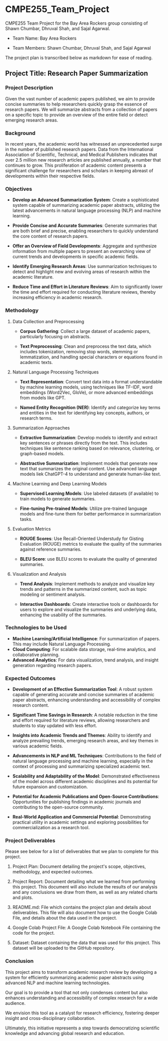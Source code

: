 # CMPE255_Team_Project

CMPE255 Team Project for the Bay Area Rockers group consisting of Shawn Chumbar, Dhruval Shah, and Sajal Agarwal.

- Team Name: Bay Area Rockers

- Team Members: Shawn Chumbar, Dhruval Shah, and Sajal Agarwal

The project plan is transcribed below as markdown for ease of reading.

## Project Title: Research Paper Summarization

### Project Description

Given the vast number of academic papers published, we aim to provide concise summaries to help researchers quickly grasp the essence of research papers. We will summarize abstracts from a collection of papers on a specific topic to provide an overview of the entire field or detect emerging research areas.

### Background

In recent years, the academic world has witnessed an unprecedented surge in the number of published research papers. Data from the International Association of Scientific, Technical, and Medical Publishers indicates that over 2.5 million new research articles are published annually, a number that continues to grow. This proliferation of academic content presents a significant challenge for researchers and scholars in keeping abreast of developments within their respective fields.

### Objectives

- **Develop an Advanced Summarization System**: Create a sophisticated system capable of summarizing academic paper abstracts, utilizing the latest advancements in natural language processing (NLP) and machine learning.

- **Provide Concise and Accurate Summaries**: Generate summaries that are both brief and precise, enabling researchers to quickly understand the core content of research papers.

- **Offer an Overview of Field Developments**: Aggregate and synthesize information from multiple papers to present an overarching view of current trends and developments in specific academic fields.

- **Identify Emerging Research Areas**: Use summarization techniques to detect and highlight new and evolving areas of research within the academic literature.

- **Reduce Time and Effort in Literature Reviews**: Aim to significantly lower the time and effort required for conducting literature reviews, thereby increasing efficiency in academic research.

### Methodology

1. Data Collection and Preprocessing

    - **Corpus Gathering**: Collect a large dataset of academic papers, particularly focusing on abstracts.

    - **Text Preprocessing**: Clean and preprocess the text data, which includes tokenization, removing stop words, stemming or lemmatization, and handling special characters or equations found in academic texts.

2. Natural Language Processing Techniques

    - **Text Representation**: Convert text data into a format understandable by machine learning models, using techniques like TF-IDF, word embeddings (Word2Vec, GloVe), or more advanced embeddings from models like GPT.

    - **Named Entity Recognition (NER)**: Identify and categorize key terms and entities in the text for identifying key concepts, authors, or research terms.

3. Summarization Approaches

    - **Extractive Summarization**: Develop models to identify and extract key sentences or phrases directly from the text. This includes techniques like sentence ranking based on relevance, clustering, or graph-based models.

    - **Abstractive Summarization**: Implement models that generate new text that summarizes the original content. Use advanced language models liek ChatGPT-4 to understand and generate human-like text.

4. Machine Learning and Deep Learning Models

    - **Supervised Learning Models**: Use labeled datasets (if available) to train models to generate summaries.

    - **Fine-tuning Pre-trained Models**: Utilize pre-trained language models and fine-tune them for better performance in summarization tasks.

5. Evaluation Metrics

    - **ROUGE Scores**: Use Recall-Oriented Understudy for Gisting Evaluation (ROUGE) metrics to evaluate the quality of the summaries against reference summaries.

    - **BLEU Score**: use BLEU scores to evaluate the quality of generated summaries.

6. Visualization and Analysis

    - **Trend Analysis**: Implement methods to analyze and visualize key trends and patterns in the summarized content, such as topic modeling or sentiment analysis.

    - **Interactive Dashboards**: Create interactive tools or dashboards for users to explore and visualize the summaries and underlying data, enhancing the usability of the summaries.

### Technologies to be Used

- **Machine Learning/Artificial Intelligence**: For summarization of papers. This may include Natural Language Processing.
- **Cloud Computing**: For scalable data storage, real-time analytics, and collaborative planning.
- **Advanced Analytics**: For data visualization, trend analysis, and insight generation regarding research papers.

### Expected Outcomes

- **Development of an Effective Summarization Tool**: A robust system capable of generating accurate and concise summaries of academic paper abstracts, enhancing understanding and accessibility of complex research content.

- **Significant Time Savings in Research**: A notable reduction in the time and effort required for literature reviews, allowing researchers and students to stay updated with less effort.

- **Insights into Academic Trends and Themes**: Ability to identify and analyze prevailing trends, emerging research areas, and key themes in various academic fields.

- **Advancements in NLP and ML Techniques**: Contributions to the field of natural language processing and machine learning, especially in the context of processing and summarizing specialized academic text.

- **Scalability and Adaptability of the Model**: Demonstrated effectiveness of the model across different academic disciplines and its potential for future expansion and customization.

- **Potential for Academic Publications and Open-Source Contributions**: Opportunities for publishing findings in academic journals and contributing to the open-source community.

- **Real-World Application and Commercial Potential**: Demonstrating practical utility in academic settings and exploring possibilities for commercialization as a research tool.

### Project Deliverables

Please see below for a list of deliverables that we plan to complete for this project.

1. Project Plan: Document detailing the project's scope, objectives, methodology, and expected outcomes.

2. Project Report: Document detailing what we learned from performing this project. This document will also include the results of our analysis and any conclusions we draw from them, as well as any related charts and plots.

3. README.md: File which contains the project plan and details about deliverables. This file will also document how to use the Google Colab File, and details about the data used in the project.

4. Google Colab Project File: A Google Colab Notebook File containing the code for the project.

5. Dataset: Dataset containing the data that was used for this project. This dataset will be uploaded to the GitHub repository.

### Conclusion

This project aims to transform academic research review by developing a system for efficiently summarizing academic paper abstracts using advanced NLP and machine learning technologies.

Our goal is to provide a tool that not only condenses content but also enhances understanding and accessibility of complex research for a wide audience.

We envision this tool as a catalyst for research efficiency, fostering deeper insight and cross-disciplinary collaboration.

Ultimately, this initiative represents a step towards democratizing scientific knowledge and advancing global research and education.
